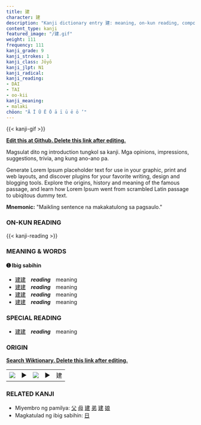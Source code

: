 ```yaml
---
title: 建
character: 建
description: "Kanji dictionary entry 建: meaning, on-kun reading, compounds, origin, related kanji"
content_type: kanji
featured_image: "/建.gif"
weight: 111
frequency: 111
kanji_grade: 9
kanji_strokes: 1
kanji_class: Jōyō
kanji_jlpt: N1
kanji_radical: 
kanji_reading: 
- DAI
- TAI
- oo-kii
kanji_meaning:
- malaki
chōon: "Ā Ī Ū Ē Ō ā ī ū ē ō ’"
---
```

[//]: # (Don't edit the line below. Kanji animated GIF code is automatically generated.)
{{< kanji-gif >}}

[//]: # (Edit below this line.)

**[Edit this at Github. Delete this link after editing.](https://github.com/tim0g/tim/tree/main/content/kanji/建/index.md)**

Magsulat dito ng introduction tungkol sa kanji. Mga opinions, impressions, suggestions, trivia, ang kung ano-ano pa.

Generate Lorem Ipsum placeholder text for use in your graphic, print and web layouts, and discover plugins for your favorite writing, design and blogging tools. Explore the origins, history and meaning of the famous passage, and learn how Lorem Ipsum went from scrambled Latin passage to ubiqitous dummy text.
 
**Mnemonic:** "Maikling sentence na makakatulong sa pagsaulo."

### ON-KUN READING

[//]: # (Don't edit the line below. ON-KUN READING code is automatically generated.)
{{< kanji-reading >}}

### MEANING & WORDS

#### ➊ **Ibig sabihin**
  - [建](../建)[建](../建)　***reading***　meaning
  - [建](../建)[建](../建)　***reading***　meaning
  - [建](../建)[建](../建)　***reading***　meaning
  - [建](../建)[建](../建)　***reading***　meaning

### SPECIAL READING
  - [建](../建)[建](../建)　***reading***　meaning

### ORIGIN

**[Search Wiktionary. Delete this link after editing.](https://wiktionary.org/wiki/建)**
<table class="kanji-table"><tr><td>
<img src="60px-建-bronze.svg.png">
</td><td>▶</td><td>
<img src="60px-建-oracle.svg.png">
</td><td>▶</td>
<td class="kanji-origin">建</td>
</tr></table>

### RELATED KANJI
- Miyembro ng pamilya: [父](../父) [母](../母) [建](../建) [弟](../弟) [建](../建) [娘](../娘)
- Magkatulad ng ibig sabihin: [日](../日)

